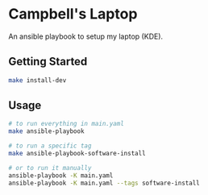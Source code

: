 # Campbell's Laptop

An ansible playbook to setup my laptop (KDE).

## Getting Started

```bash
make install-dev
```

## Usage

```bash
# to run everything in main.yaml
make ansible-playbook

# to run a specific tag
make ansible-playbook-software-install

# or to run it manually
ansible-playbook -K main.yaml
ansible-playbook -K main.yaml --tags software-install
```
